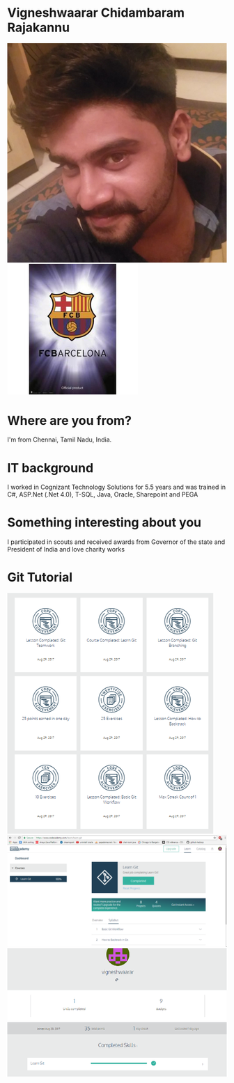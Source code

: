 # Vigneshwaarar Chidambaram Rajakannu
![](images/profile_pic.jpg)
![](images/Barcelona.jpg)
# Where are you from?
 I'm from Chennai, Tamil Nadu, India.
# IT background
 I worked in Cognizant Technology Solutions for 5.5 years and was trained in C#, ASP.Net (.Net 4.0), T-SQL, Java, Oracle, Sharepoint and PEGA 
# Something  interesting about you
 I participated in scouts and received awards from Governor of the state and President of India and love charity works
# Git Tutorial
![](images/badges.PNG)
![](images/completion.PNG)
![](images/profile_completion.PNG)
